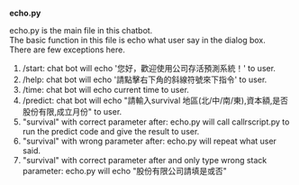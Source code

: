 <b> echo.py </b>

echo.py is the main file in this chatbot.</br> The basic function in this file is echo what user say in the dialog box.</br>
There are few exceptions here.
1. /start: chat bot will echo '您好，歡迎使用公司存活預測系統！' to user.
2. /help: chat bot will echo '請點擊右下角的斜線符號來下指令' to user.
3. /time: chat bot will echo current time to user.
4. /predict: chat bot will echo "請輸入survival 地區(北/中/南/東),資本額,是否股份有限,成立月份" to user.
5. "survival" with correct parameter after: echo.py will call callrscript.py to run the predict code and give the result to user.
6. "survival" with wrong parameter after: echo.py will repeat what user said.
7. "survival" with correct parameter after and only type wrong stack parameter: echo.py will echo "股份有限公司請填是或否"
